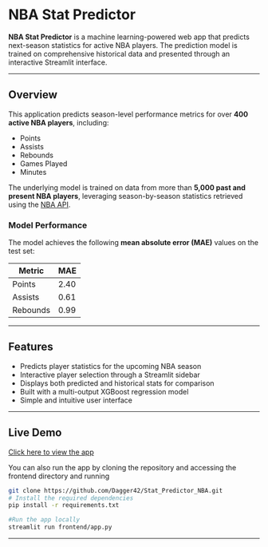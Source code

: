 # NBA Stat Predictor

**NBA Stat Predictor** is a machine learning-powered web app that predicts next-season statistics for active NBA players. The prediction model is trained on comprehensive historical data and presented through an interactive Streamlit interface.

---

## Overview

This application predicts season-level performance metrics for over **400 active NBA players**, including:

- Points  
- Assists  
- Rebounds  
- Games Played  
- Minutes  

The underlying model is trained on data from more than **5,000 past and present NBA players**, leveraging season-by-season statistics retrieved using the [NBA API](https://github.com/swar/nba_api).

### Model Performance

The model achieves the following **mean absolute error (MAE)** values on the test set:

| Metric     | MAE  |
|------------|------|
| Points     | 2.40  |
| Assists    | 0.61  |
| Rebounds   | 0.99  |

---

## Features

- Predicts player statistics for the upcoming NBA season
- Interactive player selection through a Streamlit sidebar
- Displays both predicted and historical stats for comparison
- Built with a multi-output XGBoost regression model
- Simple and intuitive user interface

---

## Live Demo

[Click here to view the app](https://nbastatpredictor.streamlit.app/) 

You can also run the app by cloning the repository and accessing the frontend directory and running
```bash
git clone https://github.com/Dagger42/Stat_Predictor_NBA.git
# Install the required dependencies
pip install -r requirements.txt

#Run the app locally
streamlit run frontend/app.py
```

---
